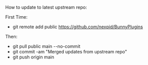 How to update to latest upstream repo:

First Time:

- git remote add public https://github.com/nexpid/BunnyPlugins

Then:

- git pull public main --no-commit
- git commit -am "Merged updates from upstream repo"
- git push origin main
